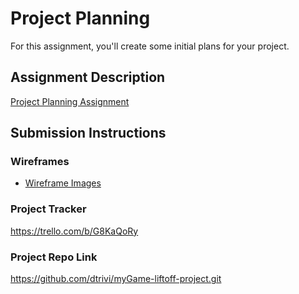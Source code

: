 # Project Planning
For this assignment, you'll create some initial plans for your project.

## Assignment Description
[Project Planning Assignment](https://education.launchcode.org/liftoff/modules/assignments/project-planning)

## Submission Instructions

### Wireframes

<ul>
<li><a href="Wireframe_Image/myGame-5_page_wireframe.jpeg">Wireframe Images</a></li>
</ul>

### Project Tracker

https://trello.com/b/G8KaQoRy

### Project Repo Link

https://github.com/dtrivi/myGame-liftoff-project.git
